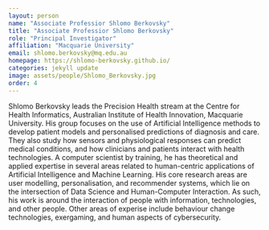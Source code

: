 ```yaml
---
layout: person
name: "Associate Professior Shlomo Berkovsky"
title: "Associate Professior Shlomo Berkovsky"
role: "Principal Investigator"
affiliation: "Macquarie University"
email: shlomo.berkovsky@mq.edu.au
homepage: https://shlomo-berkovsky.github.io/
categories: jekyll update
image: assets/people/Shlomo_Berkovsky.jpg
order: 4
---
```

Shlomo Berkovsky leads the Precision Health stream at the Centre for Health Informatics, Australian Institute of Health Innovation, Macquarie University. His group focuses on the use of Artificial Intelligence methods to develop patient models and personalised predictions of diagnosis and care. They also study how sensors and physiological responses can predict medical conditions, and how clinicians and patients interact with health technologies.
A computer scientist by training, he has theoretical and applied expertise in several areas related to human-centric applications of Artificial Intelligence and Machine Learning. His core research areas are user modelling, personalisation, and recommender systems, which lie on the intersection of Data Science and Human-Computer Interaction. As such, his work is around the interaction of people with information, technologies, and other people. Other areas of experise include behaviour change technologies, exergaming, and human aspects of cybersecurity.